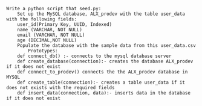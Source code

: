 
    Write a python script that seed.py:
        Set up the MySQL database, ALX_prodev with the table user_data with the following fields:
        user_id(Primary Key, UUID, Indexed)
        name (VARCHAR, NOT NULL)
        email (VARCHAR, NOT NULL)
        age (DECIMAL,NOT NULL)
        Populate the database with the sample data from this user_data.csv
            Prototypes:
        def connect_db() :- connects to the mysql database server
        def create_database(connection):- creates the database ALX_prodev if it does not exist
        def connect_to_prodev() connects the the ALX_prodev database in MYSQL
        def create_table(connection):- creates a table user_data if it does not exists with the required fields
        def insert_data(connection, data):- inserts data in the database if it does not exist
